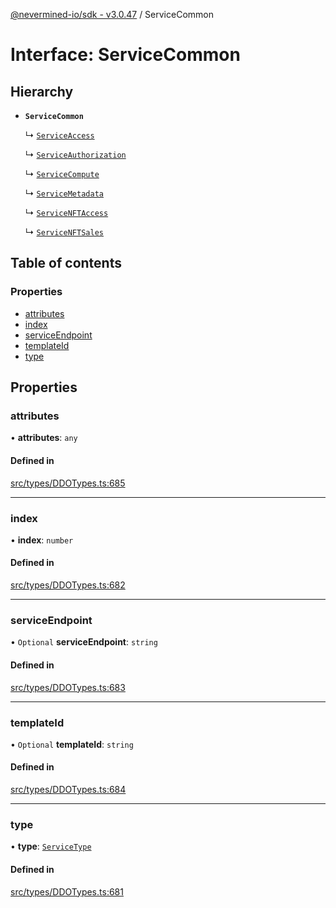 [@nevermined-io/sdk - v3.0.47](../code-reference.md) / ServiceCommon

# Interface: ServiceCommon

## Hierarchy

- **`ServiceCommon`**

  ↳ [`ServiceAccess`](ServiceAccess.md)

  ↳ [`ServiceAuthorization`](ServiceAuthorization.md)

  ↳ [`ServiceCompute`](ServiceCompute.md)

  ↳ [`ServiceMetadata`](ServiceMetadata.md)

  ↳ [`ServiceNFTAccess`](ServiceNFTAccess.md)

  ↳ [`ServiceNFTSales`](ServiceNFTSales.md)

## Table of contents

### Properties

- [attributes](ServiceCommon.md#attributes)
- [index](ServiceCommon.md#index)
- [serviceEndpoint](ServiceCommon.md#serviceendpoint)
- [templateId](ServiceCommon.md#templateid)
- [type](ServiceCommon.md#type)

## Properties

### attributes

• **attributes**: `any`

#### Defined in

[src/types/DDOTypes.ts:685](https://github.com/nevermined-io/sdk-js/blob/db42a2a70293f73d5f0e0208dd90541855f3ca93/src/types/DDOTypes.ts#L685)

---

### index

• **index**: `number`

#### Defined in

[src/types/DDOTypes.ts:682](https://github.com/nevermined-io/sdk-js/blob/db42a2a70293f73d5f0e0208dd90541855f3ca93/src/types/DDOTypes.ts#L682)

---

### serviceEndpoint

• `Optional` **serviceEndpoint**: `string`

#### Defined in

[src/types/DDOTypes.ts:683](https://github.com/nevermined-io/sdk-js/blob/db42a2a70293f73d5f0e0208dd90541855f3ca93/src/types/DDOTypes.ts#L683)

---

### templateId

• `Optional` **templateId**: `string`

#### Defined in

[src/types/DDOTypes.ts:684](https://github.com/nevermined-io/sdk-js/blob/db42a2a70293f73d5f0e0208dd90541855f3ca93/src/types/DDOTypes.ts#L684)

---

### type

• **type**: [`ServiceType`](../code-reference.md#servicetype)

#### Defined in

[src/types/DDOTypes.ts:681](https://github.com/nevermined-io/sdk-js/blob/db42a2a70293f73d5f0e0208dd90541855f3ca93/src/types/DDOTypes.ts#L681)
